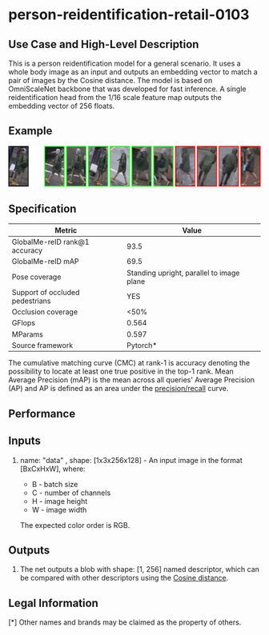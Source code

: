 # person-reidentification-retail-0103

## Use Case and High-Level Description

This is a person reidentification model for a general scenario. It uses a whole 
body image as an input and outputs an embedding vector to match a pair of images 
by the Cosine distance. The model is based on OmniScaleNet backbone that was 
developed for fast inference. A single reidentification head from the 1/16 scale 
feature map outputs the embedding vector of 256 floats.

## Example

![](./person-reidentification-retail-0103.jpg)

## Specification

| Metric                            | Value                                     |
|-----------------------------------|-------------------------------------------|
| GlobalMe-reID rank@1 accuracy     | 93.5                                      |
| GlobalMe-reID mAP                 | 69.5                                      |
| Pose coverage                     | Standing upright, parallel to image plane |
| Support of occluded pedestrians   | YES                                       |
| Occlusion coverage                | <50%                                      |
| GFlops                            | 0.564                                     |
| MParams                           | 0.597                                     |
| Source framework                  | Pytorch*                                  |

The cumulative matching curve (CMC) at rank-1 is accuracy denoting the possibility 
to locate at least one true positive in the top-1 rank.
Mean Average Precision (mAP) is the mean across all queries' Average Precision (AP) 
and AP is defined as an area under the 
[precision/recall](https://en.wikipedia.org/wiki/Precision_and_recall) curve.

## Performance

## Inputs

1. name: "data" , shape: [1x3x256x128] - An input image in the format [BxCxHxW],
   where:
    - B - batch size
    - C - number of channels
    - H - image height
    - W - image width

   The expected color order is RGB.

## Outputs

1. The net outputs a blob with shape: [1, 256] named descriptor, which can be 
compared with other descriptors using the 
[Cosine distance](https://en.wikipedia.org/wiki/Cosine_similarity).

## Legal Information
[*] Other names and brands may be claimed as the property of others.
